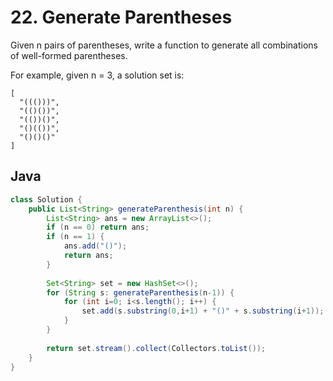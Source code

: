 # 22. Generate Parentheses

Given n pairs of parentheses, write a function to generate all combinations of well-formed parentheses.

For example, given n = 3, a solution set is:
```
[
  "((()))",
  "(()())",
  "(())()",
  "()(())",
  "()()()"
]
```

## Java
```java
class Solution {
    public List<String> generateParenthesis(int n) {
        List<String> ans = new ArrayList<>();
        if (n == 0) return ans;
        if (n == 1) {
            ans.add("()");
            return ans;
        }
        
        Set<String> set = new HashSet<>();
        for (String s: generateParenthesis(n-1)) {
            for (int i=0; i<s.length(); i++) {
                set.add(s.substring(0,i+1) + "()" + s.substring(i+1));
            } 
        }
        
        return set.stream().collect(Collectors.toList());
    }
}
```
